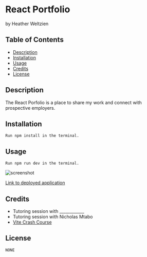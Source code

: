 # React Portfolio
by Heather Weltzien

## Table of Contents
* [Description](#description)
* [Installation](#installation)
* [Usage](#usage)
* [Credits](#credits)
* [License](#license)
    
## Description
   The React Porfolio is a place to share my work and connect with prospective employers. 

## Installation
    Run npm install in the terminal.
    
## Usage
    Run npm run dev in the terminal. 

<img src= "/images/screenshot.png" alt="screenshot">

<a href="https://code-and-canvas-blog.onrender.com" target="_blank">Link to deployed application</a>



    
## Credits
<ul>    
    <li>Tutoring session with ____________</li>
    <li>Tutoring session with Nicholas Mtabo</li>
    <li><a href="https://www.youtube.com/watch?v=89NJdbYTgJ8&t=73s" target="_blank">Vite Crash Course</a></li>
</ul>    

## License
    NONE